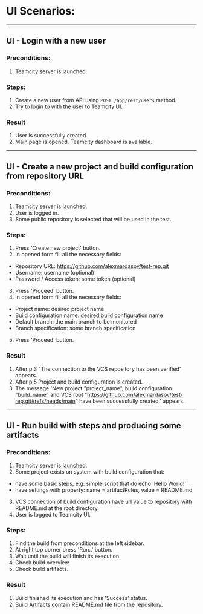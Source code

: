 # UI Scenarios:

---

## UI - Login with a new user

### Preconditions:

1. Teamcity server is launched.

### Steps:

1. Create a new user from API using `POST /app/rest/users` method.
2. Try to login to with the user to Teamcity UI.

### Result

1. User is successfully created.
2. Main page is opened. Teamcity dashboard is available.

---
## UI - Create a new project and build configuration from repository URL

### Preconditions:

1. Teamcity server is launched.
2. User is logged in.
3. Some public repository is selected that will be used in the test.

### Steps:

1. Press 'Create new project' button.
2. In opened form fill all the necessary fields: 
- Repository URL: https://github.com/alexmardasov/test-rep.git 
- Username: username (optional)
- Password / Access token: some token (optional)
3. Press 'Proceed' button.
4. In opened form fill all the necessary fields:
- Project name: desired project name
- Build configuration name: desired build configuration name
- Default branch: the main branch to be monitored
- Branch specification: some branch specification
5. Press 'Proceed' button.

### Result

1. After p.3 "The connection to the VCS repository has been verified" appears.
2. After p.5 Project and build configuration is created.
3. The message 'New project "project_name", build configuration "build_name" and VCS root "https://github.com/alexmardasov/test-rep.git#refs/heads/main" have been successfully created.' appears.

---

## UI - Run build with steps and producing some artifacts

### Preconditions:

1. Teamcity server is launched.
2. Some project exists on system with build configuration that:
- have some basic steps, e.g: simple script that do echo 'Hello World!'
- have settings with property: name = artifactRules, value = README.md
3. VCS connection of build configuration have url value to repository with README.md at the root directory.
4. User is logged to Teamcity UI.

### Steps:

1. Find the build from preconditions at the left sidebar.
2. At right top corner press 'Run..' button.
3. Wait until the build will finish its execution.
4. Check build overview
5. Check build artifacts. 

### Result

1. Build finished its execution and has 'Success' status.
2. Build Artifacts contain README.md file from the repository.